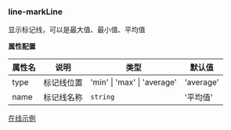 ### line-markLine

显示标记线，可以是最大值、最小值、平均值

**属性配置**

| 属性名 | 说明       | 类型                        | 默认值    |
| ------ | ---------- | --------------------------- | --------- |
| type   | 标记线位置 | 'min' \| 'max' \| 'average' | 'average' |
| name   | 标记线名称 | `string`                    | '平均值'  |

[在线示例](/rocket-chart-gallery/example/play#line-markLine)